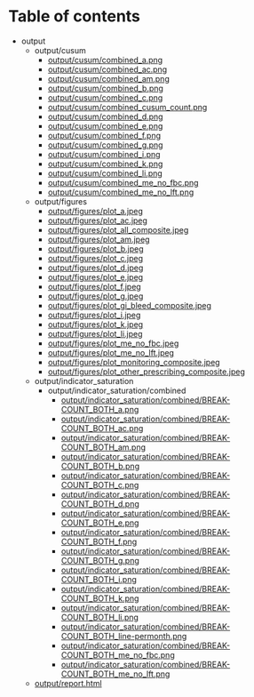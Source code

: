 # Table of contents

* output
  * output/cusum
    * [output/cusum/combined_a.png](output/cusum/combined_a.png)
    * [output/cusum/combined_ac.png](output/cusum/combined_ac.png)
    * [output/cusum/combined_am.png](output/cusum/combined_am.png)
    * [output/cusum/combined_b.png](output/cusum/combined_b.png)
    * [output/cusum/combined_c.png](output/cusum/combined_c.png)
    * [output/cusum/combined_cusum_count.png](output/cusum/combined_cusum_count.png)
    * [output/cusum/combined_d.png](output/cusum/combined_d.png)
    * [output/cusum/combined_e.png](output/cusum/combined_e.png)
    * [output/cusum/combined_f.png](output/cusum/combined_f.png)
    * [output/cusum/combined_g.png](output/cusum/combined_g.png)
    * [output/cusum/combined_i.png](output/cusum/combined_i.png)
    * [output/cusum/combined_k.png](output/cusum/combined_k.png)
    * [output/cusum/combined_li.png](output/cusum/combined_li.png)
    * [output/cusum/combined_me_no_fbc.png](output/cusum/combined_me_no_fbc.png)
    * [output/cusum/combined_me_no_lft.png](output/cusum/combined_me_no_lft.png)
  * output/figures
    * [output/figures/plot_a.jpeg](output/figures/plot_a.jpeg)
    * [output/figures/plot_ac.jpeg](output/figures/plot_ac.jpeg)
    * [output/figures/plot_all_composite.jpeg](output/figures/plot_all_composite.jpeg)
    * [output/figures/plot_am.jpeg](output/figures/plot_am.jpeg)
    * [output/figures/plot_b.jpeg](output/figures/plot_b.jpeg)
    * [output/figures/plot_c.jpeg](output/figures/plot_c.jpeg)
    * [output/figures/plot_d.jpeg](output/figures/plot_d.jpeg)
    * [output/figures/plot_e.jpeg](output/figures/plot_e.jpeg)
    * [output/figures/plot_f.jpeg](output/figures/plot_f.jpeg)
    * [output/figures/plot_g.jpeg](output/figures/plot_g.jpeg)
    * [output/figures/plot_gi_bleed_composite.jpeg](output/figures/plot_gi_bleed_composite.jpeg)
    * [output/figures/plot_i.jpeg](output/figures/plot_i.jpeg)
    * [output/figures/plot_k.jpeg](output/figures/plot_k.jpeg)
    * [output/figures/plot_li.jpeg](output/figures/plot_li.jpeg)
    * [output/figures/plot_me_no_fbc.jpeg](output/figures/plot_me_no_fbc.jpeg)
    * [output/figures/plot_me_no_lft.jpeg](output/figures/plot_me_no_lft.jpeg)
    * [output/figures/plot_monitoring_composite.jpeg](output/figures/plot_monitoring_composite.jpeg)
    * [output/figures/plot_other_prescribing_composite.jpeg](output/figures/plot_other_prescribing_composite.jpeg)
  * output/indicator_saturation
    * output/indicator_saturation/combined
      * [output/indicator_saturation/combined/BREAK-COUNT_BOTH_a.png](output/indicator_saturation/combined/BREAK-COUNT_BOTH_a.png)
      * [output/indicator_saturation/combined/BREAK-COUNT_BOTH_ac.png](output/indicator_saturation/combined/BREAK-COUNT_BOTH_ac.png)
      * [output/indicator_saturation/combined/BREAK-COUNT_BOTH_am.png](output/indicator_saturation/combined/BREAK-COUNT_BOTH_am.png)
      * [output/indicator_saturation/combined/BREAK-COUNT_BOTH_b.png](output/indicator_saturation/combined/BREAK-COUNT_BOTH_b.png)
      * [output/indicator_saturation/combined/BREAK-COUNT_BOTH_c.png](output/indicator_saturation/combined/BREAK-COUNT_BOTH_c.png)
      * [output/indicator_saturation/combined/BREAK-COUNT_BOTH_d.png](output/indicator_saturation/combined/BREAK-COUNT_BOTH_d.png)
      * [output/indicator_saturation/combined/BREAK-COUNT_BOTH_e.png](output/indicator_saturation/combined/BREAK-COUNT_BOTH_e.png)
      * [output/indicator_saturation/combined/BREAK-COUNT_BOTH_f.png](output/indicator_saturation/combined/BREAK-COUNT_BOTH_f.png)
      * [output/indicator_saturation/combined/BREAK-COUNT_BOTH_g.png](output/indicator_saturation/combined/BREAK-COUNT_BOTH_g.png)
      * [output/indicator_saturation/combined/BREAK-COUNT_BOTH_i.png](output/indicator_saturation/combined/BREAK-COUNT_BOTH_i.png)
      * [output/indicator_saturation/combined/BREAK-COUNT_BOTH_k.png](output/indicator_saturation/combined/BREAK-COUNT_BOTH_k.png)
      * [output/indicator_saturation/combined/BREAK-COUNT_BOTH_li.png](output/indicator_saturation/combined/BREAK-COUNT_BOTH_li.png)
      * [output/indicator_saturation/combined/BREAK-COUNT_BOTH_line-permonth.png](output/indicator_saturation/combined/BREAK-COUNT_BOTH_line-permonth.png)
      * [output/indicator_saturation/combined/BREAK-COUNT_BOTH_me_no_fbc.png](output/indicator_saturation/combined/BREAK-COUNT_BOTH_me_no_fbc.png)
      * [output/indicator_saturation/combined/BREAK-COUNT_BOTH_me_no_lft.png](output/indicator_saturation/combined/BREAK-COUNT_BOTH_me_no_lft.png)
  * [output/report.html](output/report.html)